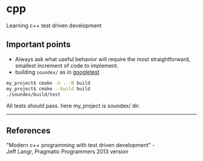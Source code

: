 # cpp

Learning c++ test driven development

## Important points

- Always ask what useful behavior will require the most straightforward, smallest increment of code to implement.
- building `soundex/` as in [googletest](http://google.github.io/googletest/quickstart-cmake.html)

```bash
my_project$ cmake -S . -B build
my_project$ cmake --build build
./soundex/build/test
```

All tests should pass. here my_project is soundex/ dir.

---

## References

"Modern c++ programming with test driven development" -\
Jeff Langr, Pragmatic Programmers 2013 version
